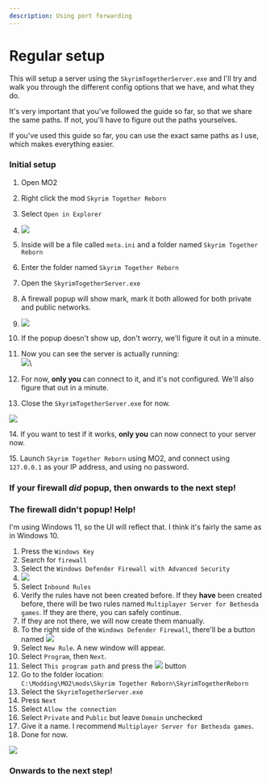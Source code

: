 ```yaml
---
description: Using port forwarding
---
```


# Regular setup

This will setup a server using the `SkyrimTogetherServer.exe` and I'll try and walk you through the different config options that we have, and what they do.

It's very important that you've followed the guide so far, so that we share the same paths. If not, you'll have to figure out the paths yourselves.

If you've used this guide so far, you can use the exact same paths as I use, which makes everything easier.



### Initial setup

1. Open MO2
2. Right click the mod `Skyrim Together Reborn`
3. Select `Open in Explorer`
4. &#x20;![](https://shx.is/5BzT3n7WX.png)
5. Inside will be a file called `meta.ini` and a folder named `Skyrim Together Reborn`
6. Enter the folder named `Skyrim Together Reborn`
7. &#x20;Open the `SkyrimTogetherServer.exe`
8. A firewall popup will show mark, mark it both allowed for both private and public networks.
9. ![](https://shx.is/5BzTNr2rT.png)
10. If the popup doesn't show up, don't worry, we'll figure it out in a minute.
11. Now you can see the server is actually running:\
    ![](https://shx.is/5BzUvqRTO.png)\

12. For now, **only you** can connect to it, and it's not configured. We'll also figure that out in a minute.
13. Close the `SkyrimTogetherServer.exe` for now.

![](https://shx.is/5BzWiRKr7.gif)

14\. If you want to test if it works, **only you** can now connect to your server now.

15\. Launch `Skyrim Together Reborn` using MO2, and connect using `127.0.0.1` as your IP address, and using no password.

### If your firewall _did_ popup, then onwards to the next step!

###

### The firewall didn't popup! Help!

I'm using Windows 11, so the UI will reflect that. I think it's fairly the same as in Windows 10.

1. Press the `Windows Key`
2. Search for `firewall`
3. Select the `Windows Defender Firewall with Advanced Security`
4. ![](https://shx.is/5BzXk19Mc.png)
5. Select `Inbound Rules`
6. Verify the rules have not been created before. If they **have** been created before, there will be two rules named `Multiplayer Server for Bethesda games`. If they are there, you can safely continue.
7. If they are not there, we will now create them manually.
8. To the right side of the `Windows Defender Firewall`, there'll be a button named ![](https://shx.is/5BzYyMbqm.png)
9. Select `New Rule`. A new window will appear.
10. Select `Program`, then `Next`.
11. Select `This program path` and press the ![](https://shx.is/5BzZ2ocvz.png) button
12. Go to the folder location:\
    `C:\Modding\MO2\mods\Skyrim Together Reborn\SkyrimTogetherReborn`
13. Select the `SkyrimTogetherServer.exe`
14. Press `Next`
15. Select `Allow the connection`
16. Select `Private` and `Public` but leave `Domain` unchecked
17. Give it a name. I recommend `Multiplayer Server for Bethesda games`.
18. Done for now.

![](https://shx.is/5Bz\_DM9wr.gif)

### Onwards to the next step!
